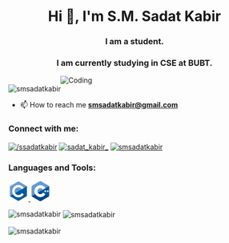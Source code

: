 <h1 align="center">Hi 👋, I'm S.M. Sadat Kabir</h1>
<h3 align="center">I am a student.</h3>
<h3 align="center"> I am currently studying in CSE at BUBT.</h3>
<img align="right" alt="Coding" width="400" src="https://cdn.dribbble.com/users/1708950/screenshots/4188877/developer_med.gif">

<p align="left"> <img src="https://komarev.com/ghpvc/?username=smsadatkabir&label=Profile%20views&color=0e75b6&style=flat" alt="smsadatkabir" /> </p>

- 📫 How to reach me **smsadatkabir@gmail.com**

<h3 align="left">Connect with me:</h3>
<p align="left">
<a href="https://fb.com//ssadatkabir" target="blank"><img align="center" src="https://raw.githubusercontent.com/rahuldkjain/github-profile-readme-generator/master/src/images/icons/Social/facebook.svg" alt="/ssadatkabir" height="30" width="40" /></a>
<a href="https://instagram.com/sadat_kabir_" target="blank"><img align="center" src="https://raw.githubusercontent.com/rahuldkjain/github-profile-readme-generator/master/src/images/icons/Social/instagram.svg" alt="sadat_kabir_" height="30" width="40" /></a>
<a href="https://codeforces.com/profile/smsadatkabir" target="blank"><img align="center" src="https://raw.githubusercontent.com/rahuldkjain/github-profile-readme-generator/master/src/images/icons/Social/codeforces.svg" alt="smsadatkabir" height="30" width="40" /></a>
</p>

<h3 align="left">Languages and Tools:</h3>
<p align="left"> <a href="https://www.cprogramming.com/" target="_blank" rel="noreferrer"> <img src="https://raw.githubusercontent.com/devicons/devicon/master/icons/c/c-original.svg" alt="c" width="40" height="40"/> </a> <a href="https://www.w3schools.com/cpp/" target="_blank" rel="noreferrer"> <img src="https://raw.githubusercontent.com/devicons/devicon/master/icons/cplusplus/cplusplus-original.svg" alt="cplusplus" width="40" height="40"/> </a> </p>

<p><img align="left" src="https://github-readme-stats.vercel.app/api/top-langs?username=smsadatkabir&show_icons=true&locale=en&layout=compact" alt="smsadatkabir" /></p>

<p>&nbsp;<img align="center" src="https://github-readme-stats.vercel.app/api?username=smsadatkabir&show_icons=true&locale=en" alt="smsadatkabir" /></p>

<p><img align="center" src="https://github-readme-streak-stats.herokuapp.com/?user=smsadatkabir&" alt="smsadatkabir" /></p>
